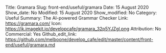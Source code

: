 Title: Gramara
Slug: front-end/useful/gramara
Date: 15 August 2020
Show_date: No
Modified: 15 August 2020
Show_modified: No
Category: Useful
Summary: The AI-powered Grammar Checker
Link: https://gramara.com/
Icon: https://ik.imagekit.io/developcafe/gramara_32p5YJZgl.png
Attribution: No
Commercial: Yes
Github_edit_link: https://github.com/melboone/develop_cafe/edit/master/content/front-end/useful/gramara.md